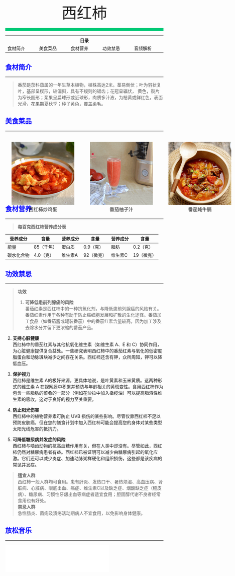 <div align="center">
    <font face="黑体" size="8">西红柿</font>
</div></br>
<div style="background-color: #00CA79;height: 10px"></div>

<table style="border:none;">
    <tr>
        <th colspan="5"style="border:none;width: 850px">
            目录
        </th>
    </tr>
    <tr style="width: 500px; border:none;">
        <td style="border:none">
        食材简介
        </td>
        <td style="border:none">
        美食菜品
        </td>
        <td style="border:none">
        食材营养
        </td>
        <td style="border:none">
        功效禁忌
        </td>
        <td style="border:none">
        音频解析
        </td>
    </tr>
</table>

## <font color="blue">食材简介</font>

---

>番茄是茄科茄属的一年生草本植物，植株高达2米。茎易倒伏；叶为羽状复叶，基部呈楔形，较偏斜，具有不规则的锯齿；花冠呈辐状，
黄色，裂片为窄长圆形；浆果呈扁球形或近球形，肉质多汁液，为桔黄或鲜红色，表面光滑，花果期夏秋季；种子黄色，覆盖柔毛。

## <font color="blue">美食菜品</font>

---

<div style="background: aquamarine;position: absolute;">
    <div style="background-color: white;width: 200px;height: 150px;margin: 20px;position: absolute;">
        <img src="../../../img/materials-dishes/西红柿/西红柿炒鸡蛋.jpg";width="100%";height="80%">
        <div style="font-size:15px;text-align: center;font-family: 'Bookman Old Style'">西红柿炒鸡蛋</div>
    </div>
    <div style="background: white;width: 200px;height: 150px;margin:20px;position: absolute;left: 250px;">
         <img src="../../../img/materials-dishes/西红柿/番茄柚子汁.gif";width="100%";height="70%">
        <div style="font-size:15px;text-align: center;font-family: 'Bookman Old Style'">番茄柚子汁</div>
    </div>
    <div style="background-color: white;width: 200px;height: 150px;margin: 20px;position: absolute;left: 500px;">
        <img src="../../../img/materials-dishes/西红柿/番茄炖牛腩.jpg";width="100%";height="80%">
        <div style="font-size:15px;text-align: center;font-family: 'Bookman Old Style'">番茄炖牛腩</div>
    </div>
    <div style="background: white;width: 200px;height: 150px;margin:20px;position: absolute;left: 750px;">
         <img src="../../../img/materials-dishes/西红柿/秋葵烤蛋.jpg";width="100%";height="70%">
        <div style="font-size:15px;text-align: center;font-family: 'Bookman Old Style'">秋葵烤蛋</div>
    </div>
<div style="background: white;width: 200px;height: 150px;margin:20px;position: absolute;left: 1000px;">
         <img src="../../../img/materials-dishes/西红柿/番茄鸡蛋疙瘩汤.jpg";width="100%";height="70%">
        <div style="font-size:15px;text-align: center;font-family: 'Bookman Old Style'">番茄鸡蛋疙瘩汤</div>
    </div>
</div>

<br>
<br>
<br>
<br>
<br>
<br>
<br>
<br>
<br>
<br>
<br>

## <font color="blue">食材营养</font>

---
>**每百克西红柿营养成分表**

| 营养成分  | 含量     | 营养成分 | 含量     | 营养成分 | 含量     |
|-------|--------|------|--------|------|--------|
| 能量    | 85（千焦） | 蛋白质  | 0.9（克） | 脂肪   | 0.2（克） |
| 碳水化合物 | 4.0（克） | 维生素A | 92（微克） | 维生素C | 19（微克） |

## <font color="blue">功效禁忌</font>

---

>**功效**<br>
>1. **可降低患前列腺癌的风险**<br>
番茄红素是西红柿中的一种抗氧化剂，与降低患前列腺癌的风险有关。番茄红素作用于各种有助于防止癌细胞发展和扩散的生化途径。番茄加工食品（如番茄酱或罐装番茄）中的番茄红素含量较高，因为加工涉及去除水分并留下更浓缩的番茄产品。

2. **支持心脏健康**<br>
西红柿中的番茄红素与其他抗氧化维生素（如维生素 A、E 和 C）协同作用，为心脏健康提供复合益处。一些研究表明西红柿中的番茄红素与氧化的低密度脂蛋白和动脉斑块减少之间存在关系。西红柿还含有钾，众所周知，钾可以降低血压。

3. **保护视力**<br>
西红柿是维生素 A的极好来源，更具体地说，是叶黄素和玉米黄质。这两种形式的维生素 A 在视网膜中积累并预防与年龄相关的黄斑变性。食用西红柿作为包含一些脂肪的菜肴的一部分（例如在沙拉中加入橄榄油）可以提高脂溶性维生素的吸收，这对于良好的视力至关重要。

4. **防止阳光伤害**<br>
西红柿中的植物营养素可防止 UVB 损伤的某些影响。尽管仅靠西红柿不足以预防皮肤癌，但在您的膳食计划中加入西红柿可能会提高您的身体对某些类型太阳光线危害的抵抗力。

5. **可降低糖尿病并发症的风险**<br>
西红柿与啮齿动物的抗高血糖作用有关，但在人类中却没有。尽管如此，西红柿仍然对糖尿病患者有益。西红柿已被证明可以减少由糖尿病引起的氧化应激。它们还可以减少炎症、加速动脉粥样硬化和组织损伤，这些都是该疾病的常见并发症。 

>**适宜人群**<br>
> 西红柿一般人群均可食用。患有肝炎、发热口干、暑热烦渴、高血压病、肾脏病、心脏病、眼底出血、癌症、维生素C以及缺乏症、烟酸缺乏症（糙皮病）、糖尿病、习惯性牙龈出血等病症者适宜食用；胆固醇代谢不良者经常食用也有好处。<br>
>**禁忌人群**<br>
> 急性肠炎、菌痢及溃疡活动期病人不宜食用，以免影响身体健康。

## <font color="blue">放松音乐</font>

---

<iframe frameborder="no" border="0" marginwidth="0" marginheight="0" width=330 height=86 src="//music.163.com/outchain/player?type=2&id=1893321422&auto=1&height=66"></iframe>




<br>
<br>
<br>
<br>
<br>